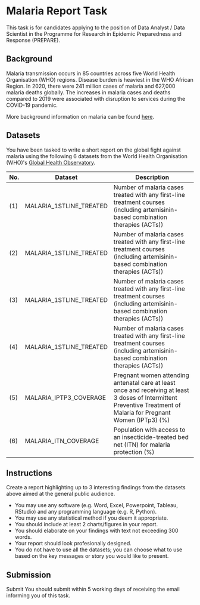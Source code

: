 # Malaria Report Task
This task is for candidates applying to the position of Data Analyst / Data Scientist in the Programme for Research in Epidemic Preparedness and Response (PREPARE).

## Background
Malaria transmission occurs in 85 countries across five World Health Organisation (WHO) regions. Disease burden is heaviest in the WHO African Region. In 2020, there were 241 million cases of malaria and 627,000 malaria deaths globally. The increases in malaria cases and deaths compared to 2019 were associated with disruption to services during the COVID-19 pandemic.

More background information on malaria can be found [here](https://www.who.int/news-room/fact-sheets/detail/malaria).

## Datasets
You have been tasked to write a short report on the global fight against malaria using the following 6 datasets from the World Health Organisation (WHO)'s [Global Health Observatory](https://www.who.int/data/gho). 

No. | Dataset  | Description
--- | -------- | --------
(1) |  MALARIA_1STLINE_TREATED | Number of malaria cases treated with any first-line treatment courses (including artemisinin-based combination therapies (ACTs))
(2) |  MALARIA_1STLINE_TREATED | Number of malaria cases treated with any first-line treatment courses (including artemisinin-based combination therapies (ACTs))
(3) |  MALARIA_1STLINE_TREATED | Number of malaria cases treated with any first-line treatment courses (including artemisinin-based combination therapies (ACTs))
(4) |  MALARIA_1STLINE_TREATED | Number of malaria cases treated with any first-line treatment courses (including artemisinin-based combination therapies (ACTs))
(5) | MALARIA_IPTP3_COVERAGE   | Pregnant women attending antenatal care at least once and receiving at least 3 doses of Intermittent Preventive Treatment of Malaria for Pregnant Women (IPTp3) (%)
(6) | MALARIA_ITN_COVERAGE   | Population with access to an insecticide-treated bed net (ITN) for malaria protection (%)

## Instructions
Create a report highlighting up to 3 interesting findings from the datasets above aimed at the general public audience.
- You may use any software (e.g. Word, Excel, Powerpoint, Tableau, RStudio) and any programming language (e.g. R, Python).
- You may use any statistical method if you deem it appropriate.
- You should include at least 2 charts/figures in your report.
- You should elaborate on your findings with text not exceeding 300 words.
- Your report should look profesionally designed.
- You do not have to use all the datasets; you can choose what to use based on the key messages or story you would like to present.

## Submission
Submit
You should submit within 5 working days of receiving the email informing you of this task.
